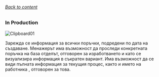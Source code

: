 ###### [Back to content](/FrontEndReadMeFiles/README.md)

### In Production

![Clipboard01](https://github.com/yuchormanski/React-BMX-Project/assets/693307/33a86add-5f57-4573-822a-931b20793e73)

Зарежда се информация за всички поръчки, подредени по дата на създаване.
Менажерът има възможност да проследи конкретната поръчка на база отделът, отговорен за изработването и като се визуализира информация в съкратен вариант.
Има възможност да се види пълната информация за текущия процес, както и името на работника , отговорен за това.
